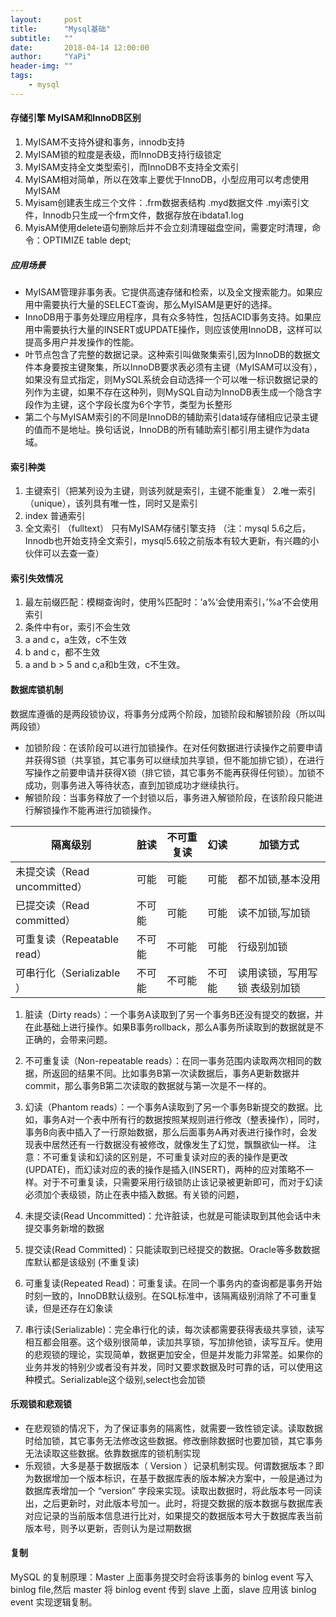 ```yaml
---
layout:     post
title:      "Mysql基础"
subtitle:   ""
date:       2018-04-14 12:00:00
author:     "YaPi"
header-img: ""
tags:
    - mysql
---
```


#### 存储引擎 MyISAM和InnoDB区别

1. MyISAM不支持外键和事务，innodb支持
2. MyISAM锁的粒度是表级，而InnoDB支持行级锁定
3. MyISAM支持全文类型索引，而InnoDB不支持全文索引
4. MyISAM相对简单，所以在效率上要优于InnoDB，小型应用可以考虑使用MyISAM
5. Myisam创建表生成三个文件：.frm数据表结构  .myd数据文件 .myi索引文件，Innodb只生成一个frm文件，数据存放在ibdata1.log
6. MyisAM使用delete语句删除后并不会立刻清理磁盘空间，需要定时清理，命令：OPTIMIZE table dept;

##### 应用场景

- MyISAM管理非事务表。它提供高速存储和检索，以及全文搜索能力。如果应用中需要执行大量的SELECT查询，那么MyISAM是更好的选择。
- InnoDB用于事务处理应用程序，具有众多特性，包括ACID事务支持。如果应用中需要执行大量的INSERT或UPDATE操作，则应该使用InnoDB，这样可以提高多用户并发操作的性能。
- 叶节点包含了完整的数据记录。这种索引叫做聚集索引,因为InnoDB的数据文件本身要按主键聚集，所以InnoDB要求表必须有主键（MyISAM可以没有），如果没有显式指定，则MySQL系统会自动选择一个可以唯一标识数据记录的列作为主键，如果不存在这种列，则MySQL自动为InnoDB表生成一个隐含字段作为主键，这个字段长度为6个字节，类型为长整形
- 第二个与MyISAM索引的不同是InnoDB的辅助索引data域存储相应记录主键的值而不是地址。换句话说，InnoDB的所有辅助索引都引用主键作为data域。

#### 索引种类

1. 主键索引（把某列设为主键，则该列就是索引，主键不能重复）
2.唯一索引（unique），该列具有唯一性，同时又是索引
3.  index 普通索引
4. 全文索引 （fulltext） 只有MyISAM存储引擎支持 （注：mysql 5.6之后，Innodb也开始支持全文索引，mysql5.6较之前版本有较大更新，有兴趣的小伙伴可以去查一查）

#### 索引失效情况

1. 最左前缀匹配：模糊查询时，使用%匹配时：’a%‘会使用索引，’%a‘不会使用索引
2. 条件中有or，索引不会生效
3. a and c，a生效，c不生效
4. b and c，都不生效
5. a and b > 5 and c,a和b生效，c不生效。


#### 数据库锁机制

数据库遵循的是两段锁协议，将事务分成两个阶段，加锁阶段和解锁阶段（所以叫两段锁）

- 加锁阶段：在该阶段可以进行加锁操作。在对任何数据进行读操作之前要申请并获得S锁（共享锁，其它事务可以继续加共享锁，但不能加排它锁），在进行写操作之前要申请并获得X锁（排它锁，其它事务不能再获得任何锁）。加锁不成功，则事务进入等待状态，直到加锁成功才继续执行。
- 解锁阶段：当事务释放了一个封锁以后，事务进入解锁阶段，在该阶段只能进行解锁操作不能再进行加锁操作。



隔离级别 | 脏读 | 不可重复读 | 幻读 | 加锁方式
---|--- | --- | --- | ---
未提交读（Read uncommitted）| 可能 | 可能 | 可能 | 都不加锁,基本没用
已提交读（Read committed）| 不可能 | 可能 | 可能 | 读不加锁,写加锁
可重复读（Repeatable read）| 不可能 | 不可能 | 可能 | 行级别加锁
可串行化（Serializable ）| 不可能 | 不可能 | 不可能 | 读用读锁，写用写锁 表级别加锁


1. 脏读（Dirty reads）：一个事务A读取到了另一个事务B还没有提交的数据，并在此基础上进行操作。如果B事务rollback，那么A事务所读取到的数据就是不正确的，会带来问题。
2. 不可重复读（Non-repeatable reads）：在同一事务范围内读取两次相同的数据，所返回的结果不同。比如事务B第一次读数据后，事务A更新数据并commit，那么事务B第二次读取的数据就与第一次是不一样的。
3. 幻读（Phantom reads）：一个事务A读取到了另一个事务B新提交的数据。比如，事务A对一个表中所有行的数据按照某规则进行修改（整表操作），同时，事务B向表中插入了一行原始数据，那么后面事务A再对表进行操作时，会发现表中居然还有一行数据没有被修改，就像发生了幻觉，飘飘欲仙一样。
注意：不可重复读和幻读的区别是，不可重复读对应的表的操作是更改(UPDATE)，而幻读对应的表的操作是插入(INSERT)，两种的应对策略不一样。对于不可重复读，只需要采用行级锁防止该记录被更新即可，而对于幻读必须加个表级锁，防止在表中插入数据。有关锁的问题，



1. 未提交读(Read Uncommitted)：允许脏读，也就是可能读取到其他会话中未提交事务新增的数据
2. 提交读(Read Committed)：只能读取到已经提交的数据。Oracle等多数数据库默认都是该级别 (不重复读)
3. 可重复读(Repeated Read)：可重复读。在同一个事务内的查询都是事务开始时刻一致的，InnoDB默认级别。在SQL标准中，该隔离级别消除了不可重复读，但是还存在幻象读
4. 串行读(Serializable)：完全串行化的读，每次读都需要获得表级共享锁，读写相互都会阻塞。这个级别很简单，读加共享锁，写加排他锁，读写互斥。使用的悲观锁的理论，实现简单，数据更加安全，但是并发能力非常差。如果你的业务并发的特别少或者没有并发，同时又要求数据及时可靠的话，可以使用这种模式。Serializable这个级别,select也会加锁

#### 乐观锁和悲观锁

- 在悲观锁的情况下，为了保证事务的隔离性，就需要一致性锁定读。读取数据时给加锁，其它事务无法修改这些数据。修改删除数据时也要加锁，其它事务无法读取这些数据。依靠数据库的锁机制实现
- 乐观锁，大多是基于数据版本（ Version ）记录机制实现。何谓数据版本？即为数据增加一个版本标识，在基于数据库表的版本解决方案中，一般是通过为数据库表增加一个 “version” 字段来实现。读取出数据时，将此版本号一同读出，之后更新时，对此版本号加一。此时，将提交数据的版本数据与数据库表对应记录的当前版本信息进行比对，如果提交的数据版本号大于数据库表当前版本号，则予以更新，否则认为是过期数据


#### 复制

MySQL 的复制原理：Master 上面事务提交时会将该事务的 binlog event 写入binlog file,然后 master 将 binlog event 传到 slave 上面，slave 应用该 binlog event 实现逻辑复制。
